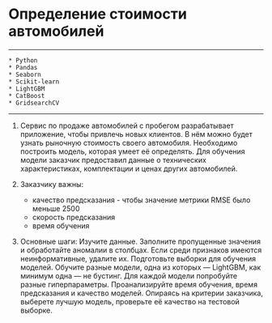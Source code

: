 # Определение стоимости автомобилей
------------------
    * Python
    * Pandas
    * Seaborn
    * Scikit-learn
    * LightGBM
    * CatBoost
    * GridsearchCV
------------------    
1. Сервис по продаже автомобилей с пробегом разрабатывает приложение, чтобы привлечь новых клиентов. В нём можно будет узнать рыночную стоимость своего автомобиля. 
Необходимо построить модель, которая умеет её определять. Для обучения модели заказчик предоставил данные о технических характеристиках, комплектации и ценах других автомобилей.

2. Заказчику важны:

    - качество предсказания - чтобы значение метрики RMSE было меньше 2500
    - скорость предсказания
    - время обучения


    
3. Основные шаги:
Изучите данные. Заполните пропущенные значения и обработайте аномалии в столбцах. Если среди признаков имеются неинформативные, удалите их.
Подготовьте выборки для обучения моделей.
Обучите разные модели, одна из которых — LightGBM, как минимум одна — не бустинг. Для каждой модели попробуйте разные гиперпараметры.
Проанализируйте время обучения, время предсказания и качество моделей.
Опираясь на критерии заказчика, выберете лучшую модель, проверьте её качество на тестовой выборке.
